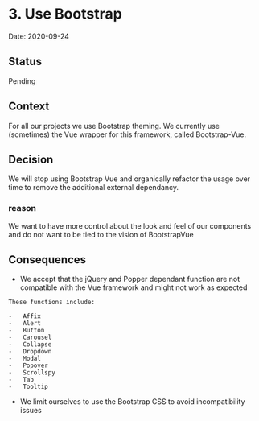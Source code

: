 # 3. Use Bootstrap

Date: 2020-09-24

## Status

Pending

## Context

For all our projects we use Bootstrap theming. We currently use (sometimes) the
Vue wrapper for this framework, called Bootstrap-Vue. 


## Decision

We will stop using Bootstrap Vue and organically refactor the usage over time
to remove the additional external dependancy.

### reason

We want to have more control about the look and feel of our components and do not want to be tied to the vision of BootstrapVue

## Consequences

- We accept that the jQuery and Popper dependant function are not compatible with the Vue framework and might not work as expected

```
These functions include:

-   Affix
-   Alert
-   Button
-   Carousel
-   Collapse
-   Dropdown
-   Modal
-   Popover
-   Scrollspy
-   Tab
-   Tooltip
```

- We limit ourselves to use the Bootstrap CSS to avoid incompatibility issues 
